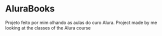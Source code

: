 # AluraBooks
Projeto feito por mim olhando as aulas do curo Alura. Project made by me looking at the classes of the Alura course
